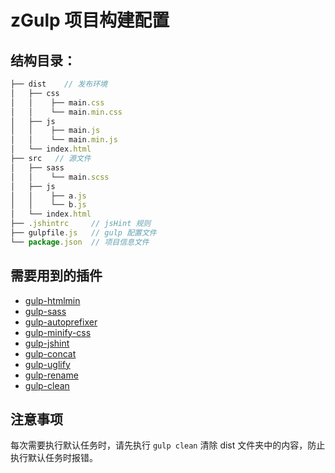 # zGulp 项目构建配置

## 结构目录： ##

```javascript
├── dist    // 发布环境
│   ├── css
│   │    ├── main.css
│   │    └── main.min.css
│   ├── js
│   │    ├── main.js
│   │    └── main.min.js
│   └── index.html
├── src	  // 源文件
│   ├── sass
│   │    └── main.scss
│   ├── js
│   │    ├── a.js
│   │    └── b.js
│   └── index.html
├── .jshintrc     // jsHint 规则
├── gulpfile.js   // gulp 配置文件
└── package.json  // 项目信息文件
```

## 需要用到的插件 ##

- [gulp-htmlmin](https://github.com/jonschlinkert/gulp-htmlmin)
- [gulp-sass](https://github.com/dlmanning/gulp-sass)
- [gulp-autoprefixer](https://github.com/sindresorhus/gulp-autoprefixer)
- [gulp-minify-css](https://github.com/murphydanger/gulp-minify-css)
- [gulp-jshint](https://github.com/spalger/gulp-jshint)
- [gulp-concat](https://github.com/contra/gulp-concat)
- [gulp-uglify](https://github.com/terinjokes/gulp-uglify)
- [gulp-rename](https://github.com/hparra/gulp-rename)
- [gulp-clean](https://github.com/peter-vilja/gulp-clean)

## 注意事项 ##

每次需要执行默认任务时，请先执行 `gulp clean` 清除 dist 文件夹中的内容，防止执行默认任务时报错。